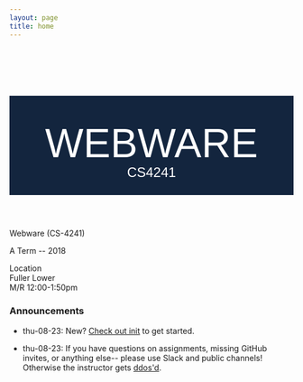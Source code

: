 ```yaml
---
layout: page
title: home
---
```


<style>
  @import url('https://fonts.googleapis.com/css?family=Josefin+Sans:100|Text+Me+One');

  h2.class-header {
    background-color: rgba(19, 37, 62, 1);
    color: white;

    font: 4.5rem/1em 'Text Me One', sans-serif;
    text-transform: uppercase;
    text-align: center;

    padding: 1.5rem;
    padding-top: 3rem;
    position: relative;
    z-index: -1;
  }

  .class-header .small {
    display: block;
    font: lighter 1.5rem/1.3em 'Josefin Sans', sans-serif;
  }

  .class-header:before, .class-header:after {
    content: '';
    display: block;
    position: absolute;
    background: url('img/wires.svg') -15px -11px/cover no-repeat padding-box;
    top: 0;
    height: 100%;
    width: 250px;
    z-index: -2;
  }

  .class-header:before {
    left: 0;
  }

  .class-header:after {
    right: 0;
    transform: rotateY(180deg);
    background-position-y: 39px;
  }
</style>

<h2 class="class-header">
    Webware
    <span class="small">cs4241</span>
</h2>

Webware (CS-4241)

A Term -- 2018

Location<br>
Fuller Lower<br>
M/R 12:00-1:50pm

### Announcements

- thu-08-23: New? [Check out init](/init/) to get started.

- thu-08-23: If you have questions on assignments, missing GitHub invites, or anything else-- please use Slack and public channels! Otherwise the instructor gets [ddos'd](https://en.wikipedia.org/wiki/Denial-of-service_attack).
